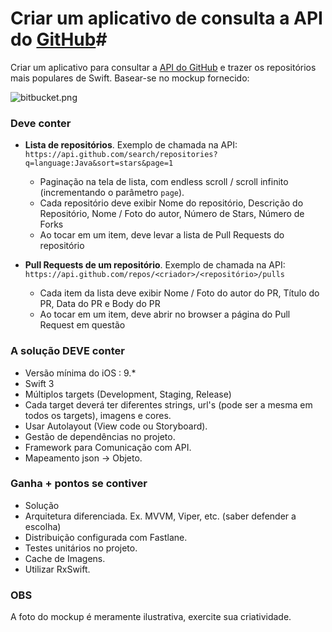 # Criar um aplicativo de consulta a API do [GitHub](https://github.com)#

Criar um aplicativo para consultar a [API do GitHub](https://developer.github.com/v3/) e trazer os repositórios mais populares de Swift. Basear-se no mockup fornecido:

![bitbucket.png](https://bitbucket.org/repo/bApLBb/images/1070562783-bitbucket.png)

### **Deve conter** ###

- __Lista de repositórios__. Exemplo de chamada na API: `https://api.github.com/search/repositories?q=language:Java&sort=stars&page=1`
  * Paginação na tela de lista, com endless scroll / scroll infinito (incrementando o parâmetro `page`).
  * Cada repositório deve exibir Nome do repositório, Descrição do Repositório, Nome / Foto do autor, Número de Stars, Número de Forks
  * Ao tocar em um item, deve levar a lista de Pull Requests do repositório

- __Pull Requests de um repositório__. Exemplo de chamada na API: `https://api.github.com/repos/<criador>/<repositório>/pulls`
  * Cada item da lista deve exibir Nome / Foto do autor do PR, Título do PR, Data do PR e Body do PR
  * Ao tocar em um item, deve abrir no browser a página do Pull Request em questão

### **A solução DEVE conter** ##

* Versão mínima do iOS : 9.*
* Swift 3
* Múltiplos targets (Development, Staging, Release)
* Cada target deverá ter diferentes strings, url's (pode ser a mesma em todos os targets), imagens e cores.
* Usar Autolayout (View code ou Storyboard).
* Gestão de dependências no projeto.
* Framework para Comunicação com API.
* Mapeamento json -> Objeto.

### **Ganha + pontos se contiver** ###

* Solução
* Arquitetura diferenciada. Ex. MVVM, Viper, etc. (saber defender a escolha)
* Distribuição configurada com Fastlane.
* Testes unitários no projeto. 
* Cache de Imagens.
* Utilizar RxSwift.

### **OBS** ###

A foto do mockup é meramente ilustrativa, exercite sua criatividade.